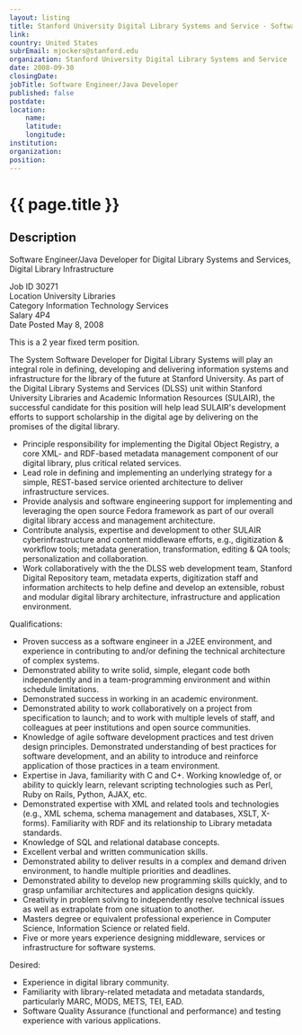 ```yaml
---
layout: listing
title: Stanford University Digital Library Systems and Service - Software Engineer/Java Developer
link:
country: United States
subrEmail: mjockers@stanford.edu
organization: Stanford University Digital Library Systems and Service 
date: 2008-09-30
closingDate: 
jobTitle: Software Engineer/Java Developer
published: false
postdate:
location:
    name: 
    latitude: 
    longitude: 
institution: 
organization: 
position: 
--- 
```



# {{ page.title }}

## Description





<p>Software Engineer/Java Developer for Digital Library Systems and
Services, Digital Library Infrastructure
</p>
<p>

Job ID 30271</br>
Location University Libraries</br>
Category Information Technology Services</br>
Salary 4P4</br>
Date Posted May 8, 2008
</p>
<p>


This is a 2 year fixed term position.
</p>
<p>


The System Software Developer for Digital Library Systems will play an
integral role in defining, developing and delivering information
systems and infrastructure for the library of the future at Stanford
University. As part of the Digital Library Systems and Services (DLSS)
unit within Stanford University Libraries and Academic Information
Resources (SULAIR), the successful candidate for this position will
help lead SULAIR's development efforts to support scholarship in the
digital age by delivering on the promises of the digital library.
</p>
<p
The incumbent will be a part of the Digital Library Infrastructure
group, a dynamic team focused on realizing core components of the
Stanford Unviersity Libraries' emerging digital library architecture.
The team team focuses on delivering cross-cutting digital library
services and infrastructure, such as metadata generation,
transformation and management; service oriented library
cyberinfrastructure ("lyberstructure"); and digital asset & rights
management. This group works closely with peer teams focused on other
aspects of digital library functionality, including Web/UI application
development, in the creation of common and reusable technologies and
components. The successful candidate will be responsible for the
design and initial development of key technologies needed to support
Stanford's vision of the digital library of the future.
</p>
<p
Duties and Responsibilities:
</p>
<p>

<ul>
<li>Principle responsibility for implementing the Digital Object Registry,
a core XML- and RDF-based metadata management component of our digital
library, plus critical related services.
</li>

<li>Lead role in defining and implementing an underlying strategy for a
simple, REST-based service oriented architecture to deliver
infrastructure services.
</li>

<li>Provide analysis and software engineering support for implementing and
leveraging the open source Fedora framework as part of our overall
digital library access and management architecture.
</li>

<li>Contribute analysis, expertise and development to other SULAIR
cyberinfrastructure and content middleware efforts, e.g., digitization
& workflow tools; metadata generation, transformation, editing & QA
tools; personalization and collaboration.
</li>

<li>Work collaboratively with the the DLSS web development team, Stanford
Digital Repository team, metadata experts, digitization staff and
information architects to help define and develop an extensible,
robust and modular digital library architecture, infrastructure and
application environment.
</li>
</ul>

</p>
<p>
Qualifications:
</p>
<p>

<ul>
<li>Proven success as a software engineer in a J2EE environment, and
experience in contributing to and/or defining the technical
architecture of complex systems.</li>

<li>Demonstrated ability to write solid, simple, elegant code both
independently and in a team-programming environment and within
schedule limitations.</li>

<li>Demonstrated success in working in an academic environment.</li>

<li>Demonstrated ability to work collaboratively on a project from
specification to launch; and to work with multiple levels of staff,
and colleagues at peer institutions and open source communities.</li>

<li>Knowledge of agile software development practices and test driven
design principles. Demonstrated understanding of best practices for
software development, and an ability to introduce and reinforce
application of those practices in a team environment.</li>

<li>Expertise in Java, familiarity with C and C+. Working knowledge of, or
ability to quickly learn, relevant scripting technologies such as
Perl, Ruby on Rails, Python, AJAX, etc.</li>

<li>Demonstrated expertise with XML and related tools and technologies
(e.g., XML schema, schema management and databases, XSLT, X-forms).
Familiarity with RDF and its relationship to Library metadata standards.</li>

<li>Knowledge of SQL and relational database concepts.</li>

<li>Excellent verbal and written communication skills.</li>

<li>Demonstrated ability to deliver results in a complex and demand driven
environment, to handle multiple priorities and deadlines.</li>

<li>Demonstrated ability to develop new programming skills quickly, and to
grasp unfamiliar architectures and application designs quickly.</li>

<li>Creativity in problem solving to independently resolve technical
issues as well as extrapolate from one situation to another.</li>

<li>Masters degree or equivalent professional experience in Computer
Science, Information Science or related field.</li>

<li>Five or more years experience designing middleware, services or
infrastructure for software systems.</li>
</ul>
</p>
<p>

Desired:
</p>
<p>
<ul>
<li>Experience in digital library community.</li>

<li>Familiarity with library-related metadata and metadata standards,
particularly MARC, MODS, METS, TEI, EAD.</li>

<li>Software Quality Assurance (functional and performance) and testing
experience with various applications.</li>
</ul>
</p>

